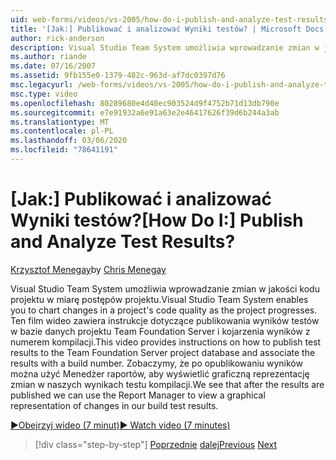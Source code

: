 ```yaml
---
uid: web-forms/videos/vs-2005/how-do-i-publish-and-analyze-test-results
title: '[Jak:] Publikować i analizować Wyniki testów? | Microsoft Docs'
author: rick-anderson
description: Visual Studio Team System umożliwia wprowadzanie zmian w jakości kodu projektu w miarę postępów projektu. Ten film wideo zawiera instrukcje dotyczące publ...
ms.author: riande
ms.date: 07/16/2007
ms.assetid: 9fb155e0-1379-482c-963d-af7dc0397d76
msc.legacyurl: /web-forms/videos/vs-2005/how-do-i-publish-and-analyze-test-results
msc.type: video
ms.openlocfilehash: 80289680e4d40ec903524d9f4752b71d13db790e
ms.sourcegitcommit: e7e91932a6e91a63e2e46417626f39d6b244a3ab
ms.translationtype: MT
ms.contentlocale: pl-PL
ms.lasthandoff: 03/06/2020
ms.locfileid: "78641191"
---
```

# <a name="how-do-i-publish-and-analyze-test-results"></a><span data-ttu-id="be33a-105">[Jak:] Publikować i analizować Wyniki testów?</span><span class="sxs-lookup"><span data-stu-id="be33a-105">[How Do I:] Publish and Analyze Test Results?</span></span>

<span data-ttu-id="be33a-106">[Krzysztof Menegay](https://twitter.com/CMenegay)</span><span class="sxs-lookup"><span data-stu-id="be33a-106">by [Chris Menegay](https://twitter.com/CMenegay)</span></span>

<span data-ttu-id="be33a-107">Visual Studio Team System umożliwia wprowadzanie zmian w jakości kodu projektu w miarę postępów projektu.</span><span class="sxs-lookup"><span data-stu-id="be33a-107">Visual Studio Team System enables you to chart changes in a project's code quality as the project progresses.</span></span> <span data-ttu-id="be33a-108">Ten film wideo zawiera instrukcje dotyczące publikowania wyników testów w bazie danych projektu Team Foundation Server i kojarzenia wyników z numerem kompilacji.</span><span class="sxs-lookup"><span data-stu-id="be33a-108">This video provides instructions on how to publish test results to the Team Foundation Server project database and associate the results with a build number.</span></span> <span data-ttu-id="be33a-109">Zobaczymy, że po opublikowaniu wyników można użyć Menedżer raportów, aby wyświetlić graficzną reprezentację zmian w naszych wynikach testu kompilacji.</span><span class="sxs-lookup"><span data-stu-id="be33a-109">We see that after the results are published we can use the Report Manager to view a graphical representation of changes in our build test results.</span></span>

[<span data-ttu-id="be33a-110">&#9654;Obejrzyj wideo (7 minut)</span><span class="sxs-lookup"><span data-stu-id="be33a-110">&#9654; Watch video (7 minutes)</span></span>](https://channel9.msdn.com/Blogs/ASP-NET-Site-Videos/how-do-i-publish-and-analyze-test-results)

> [!div class="step-by-step"]
> <span data-ttu-id="be33a-111">[Poprzednie](how-do-i-use-generic-tests.md)
> [dalej](how-do-i-discover-application-changes-prior-to-deployment.md)</span><span class="sxs-lookup"><span data-stu-id="be33a-111">[Previous](how-do-i-use-generic-tests.md)
[Next](how-do-i-discover-application-changes-prior-to-deployment.md)</span></span>
